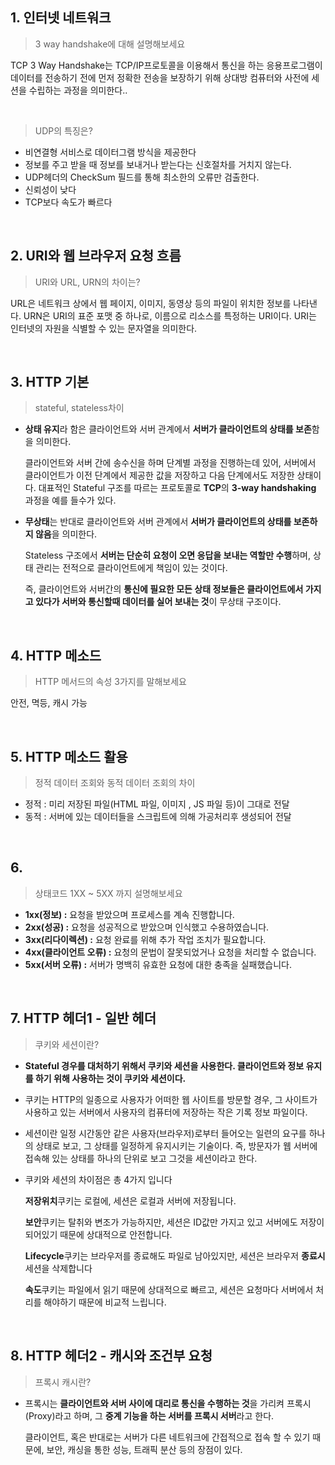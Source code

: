 
## 1. 인터넷 네트워크

> 3 way handshake에 대해 설명해보세요

TCP 3 Way Handshake는 TCP/IP프로토콜을 이용해서 통신을 하는 응용프로그램이 데이터를 전송하기 전에 먼저 정확한 전송을 보장하기 위해 상대방 컴퓨터와 사전에 세션을 수립하는 과정을 의미한다..

<br>

> UDP의 특징은?

- 비연결형 서비스로 데이터그램 방식을 제공한다
- 정보를 주고 받을 때 정보를 보내거나 받는다는 신호절차를 거치지 않는다.
- UDP헤더의 CheckSum 필드를 통해 최소한의 오류만 검출한다.
- 신뢰성이 낮다
- TCP보다 속도가 빠르다

<br>


## 2. URI와 웹 브라우저 요청 흐름

>  URI와 URL, URN의 차이는?

URL은 네트워크 상에서 웹 페이지, 이미지, 동영상 등의 파일이 위치한 정보를 나타낸다.
URN은 URI의 표준 포맷 중 하나로, 이름으로 리소스를 특정하는 URI이다.
URI는 인터넷의 자원을 식별할 수 있는 문자열을 의미한다.

<br>

## 3. HTTP 기본

> stateful, stateless차이

- **상태 유지**라 함은 클라이언트와 서버 관계에서 **서버가 클라이언트의 상태를 보존**함을 의미한다.
    
    클라이언트와 서버 간에 송수신을 하며 단계별 과정을 진행하는데 있어, 서버에서 클라이언트가 이전 단계에서 제공한 값을 저장하고 다음 단계에서도 저장한 상태이다.
    대표적인 Stateful 구조를 따르는 프로토콜로 **TCP**의 **3-way handshaking** 과정을 예를 들수가 있다.
    
- **무상태**는 반대로 클라이언트와 서버 관계에서 **서버가 클라이언트의 상태를 보존하지 않음**을 의미한다.
    
    Stateless 구조에서 **서버는 단순히 요청이 오면 응답을 보내는 역할만 수행**하며, 상태 관리는 전적으로 클라이언트에게 책임이 있는 것이다.
    
    즉, 클라이언트와 서버간의 **통신에 필요한 모든 상태 정보들은 클라이언트에서 가지고 있다가 서버와 통신할때 데이터를 실어 보내는 것**이 무상태 구조이다.

<br>

## 4. HTTP 메소드

>  HTTP 메서드의 속성 3가지를 말해보세요

안전, 멱등, 캐시 가능

<br>

## 5. HTTP 메소드 활용

>  정적 데이터 조회와 동적 데이터 조회의 차이

- 정적 : 미리 저장된 파일(HTML 파일, 이미지 , JS 파일 등)이 그대로 전달
- 동적 : 서버에 있는 데이터들을 스크립트에 의해 가공처리후 생성되어 전달

<br>

## 6. 

>  상태코드 1XX ~ 5XX 까지 설명해보세요

- **1xx(정보) :** 요청을 받았으며 프로세스를 계속 진행합니다.
- **2xx(성공) :** 요청을 성공적으로 받았으며 인식했고 수용하였습니다.
- **3xx(리다이렉션) :** 요청 완료를 위해 추가 작업 조치가 필요합니다.
- **4xx(클라이언트 오류) :** 요청의 문법이 잘못되었거나 요청을 처리할 수 없습니다.
- **5xx(서버 오류) :** 서버가 명백히 유효한 요청에 대한 충족을 실패했습니다.

<br>

## 7. HTTP 헤더1 - 일반 헤더

>  쿠키와 세션이란?

- **Stateful 경우를 대처하기 위해서 쿠키와 세션을 사용한다. 클라이언트와 정보 유지를 하기 위해 사용하는 것이 쿠키와 세션이다.**
- 쿠키는 HTTP의 일종으로 사용자가 어떠한 웹 사이트를 방문할 경우, 그 사이트가 사용하고 있는 서버에서 사용자의 컴퓨터에 저장하는 작은 기록 정보 파일이다.
- 세션이란 일정 시간동안 같은 사용자(브라우저)로부터 들어오는 일련의 요구를 하나의 상태로 보고, 그 상태를 일정하게 유지시키는 기술이다. 즉, 방문자가 웹 서버에 접속해 있는 상태를 하나의 단위로 보고 그것을 세션이라고 한다.
- 쿠키와 세션의 차이점은 총 4가지 입니다
    
    **저장위치**쿠키는 로컬에, 세션은 로컬과 서버에 저장됩니다.
    
    **보안**쿠키는 탈취와 변조가 가능하지만, 세션은 ID값만 가지고 있고 서버에도 저장이 되어있기 때문에 상대적으로 안전합니다.
    
    **Lifecycle**쿠키는 브라우저를 종료해도 파일로 남아있지만, 세션은 브라우저 **종료시**세션을 삭제합니다
    
    **속도**쿠키는 파일에서 읽기 때문에 상대적으로 빠르고, 세션은 요청마다 서버에서 처리를 해야하기 때문에 비교적 느립니다.


<br>

## 8. HTTP 헤더2 - 캐시와 조건부 요청

>  프록시 캐시란?

- 프록시는 **클라이언트와 서버 사이에 대리로 통신을 수행하는 것**을 가리켜 프록시(Proxy)라고 하며, 그 **중계 기능을 하는 서버를 프록시 서버**라고 한다.
    
    클라이언트, 혹은 반대로는 서버가 다른 네트워크에 간접적으로 접속 할 수 있기 때문에, 보안, 캐싱을 통한 성능, 트래픽 분산 등의 장점이 있다.

<br>


